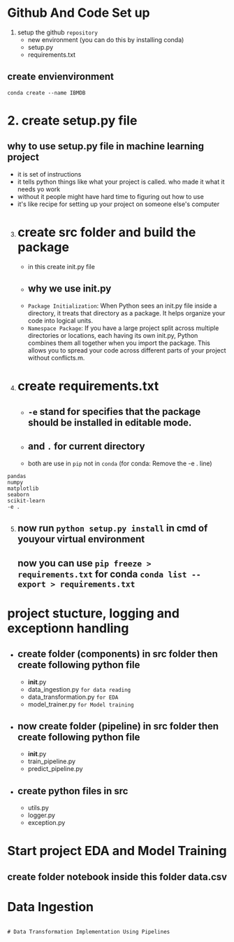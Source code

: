 # Github And Code Set up
1. setup the github `repository`
   * new environment  (you can do this by installing conda)
   * setup.py
   * requirements.txt

## create envienvironment 
`conda create --name IBMDB`

# 2. create setup.py file

## why to use setup.py file in machine learning project
* it is set of instructions
* it tells python things like what your project is called. who made it what it needs yo work
* without it people might have hard time to figuring out how to use
* it's like recipe for setting up your project on someone else's computer


3. # create src folder and build the package
    * in this create init.py file
    * ## why we use init.py
    * `Package Initialization`: When Python sees an init.py file inside a directory, it treats that directory as a package. It helps organize your code into logical units. 
    * `Namespace Package`:  If you have a large project split across multiple directories or locations, each having its own init.py, Python combines them all together when you import the package. This allows you to spread your code across different parts of your project without conflicts.m.


4. # create requirements.txt
    * ## `-e` stand for specifies that the package should be installed in editable mode.
    * ## and `.` for current directory
    * both are use in `pip` not in `conda` (for conda: Remove the -e . line)
```
pandas
numpy
matplotlib
seaborn
scikit-learn
-e .
``` 


5. ## now run `python setup.py install` in cmd of youyour virtual environment
   ## now you can use `pip freeze > requirements.txt` for conda `conda list --export > requirements.txt`


# project stucture, logging and exceptionn handling 
* ## create folder (components) in src folder then create following python file
  * __init__.py
  * data_ingestion.py `for data reading`
  * data_transformation.py `for EDA`
  * model_trainer.py `for Model training`

    
* ## now create folder (pipeline) in src folder then create following python file
  * __init__.py
  * train_pipeline.py
  * predict_pipeline.py



* ## create python files in src
  * utils.py
  * logger.py
  * exception.py

# Start project EDA and Model Training
## create  folder notebook inside this folder data.csv
# Data Ingestion
```

# Data Transformation Implementation Using Pipelines


